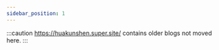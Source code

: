 ```yaml
---
sidebar_position: 1
---
```


:::caution
https://huakunshen.super.site/ contains older blogs not moved here.
:::